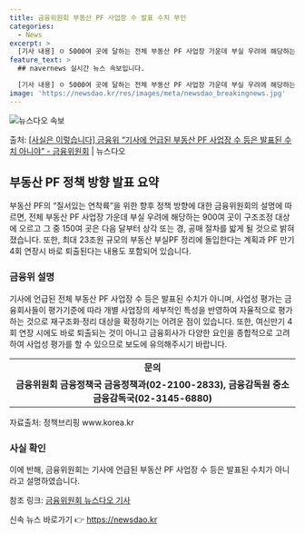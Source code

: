 ```yaml
---
title: 금융위원회 부동산 PF 사업장 수 발표 수치 부인
categories:
  - News
excerpt: >
  [기사 내용] ㅇ 5000여 곳에 달하는 전체 부동산 PF 사업장 가운데 부실 우려에 해당하는 900여 곳이…
feature_text: >
  ## navernews 실시간 뉴스 속보입니다.

  [기사 내용] ㅇ 5000여 곳에 달하는 전체 부동산 PF 사업장 가운데 부실 우려에 해당하는 900여 곳이…
image: 'https://newsdao.kr/res/images/meta/newsdao_breakingnews.jpg'
---
```


![뉴스다오 속보](https://newsdao.kr/res/images/meta/newsdao_breakingnews.jpg)

<p>출처: <a href="https://newsdao.kr/3818" rel="dofollow">[사실은 이렇습니다] 금융위 “기사에 언급된 부동산 PF 사업장 수 등은 발표된 수치 아니야” - 금융위원회</a> | 뉴스다오</p>

<h2 data-ke-size="size26">부동산 PF 정책 방향 발표 요약</h2>
<p data-ke-size="size16"></p>

부동산 PF의 “질서있는 연착륙”을 위한 향후 정책 방향에 대한 금융위원회의 설명에 따르면, 전체 부동산 PF 사업장 가운데 부실 우려에 해당하는 900여 곳이 구조조정 대상에 오르고 그 중 150여 곳은 다음 달부터 상각 또는 경, 공매 절차를 밟게 될 것으로 밝혀졌습니다. 또한, 최대 23조원 규모의 부동산 부실PF 정리에 돌입한다는 계획과 PF 만기 4회 연장시 바로 퇴출된다는 내용도 포함되어 있습니다.

<h3>금융위 설명</h3>
<p data-ke-size="size16">기사에 언급된 전체 부동산 PF 사업장 수 등은 발표된 수치가 아니며, 사업성 평가는 금융회사들이 평가기준에 따라 개별 사업장의 세부적인 특성을 반영하여 자율적으로 평가하는 것으로 재구조화·정리 대상을 확정하기는 어려운 점이 있습니다. 또한, 여신만기 4회 연장 시에도 바로 퇴출되는 것이 아니고 금융회사가 다양한 요인을 종합적으로 고려하여 사업성 평가를 할 수 있으므로 보도에 유의해주시기 바랍니다.</p>
<table>
	<tr>
		<td style="text-align: center; height: 17px;"><b>문의</b></td>
	</tr>
	<tr>
		<td style="text-align: center; height: 17px;"><b>금융위원회 금융정책국 금융정책과(02-2100-2833), 금융감독원 중소금융감독국(02-3145-6880)</b></td>
	</tr>
</table>

<p data-ke-size="size16">자료출처: 정책브리핑 www.korea.kr</p>
<p data-ke-size="size16"></p>
<h3>사실 확인</h3>
<p data-ke-size="size16">이에 반해, 금융위원회는 기사에 언급된 부동산 PF 사업장 수 등은 발표된 수치가 아니라고 설명하였습니다.</p>
<p data-ke-size="size16">참조 링크: <a href="https://newsdao.kr/3818">금융위원회 뉴스다오 기사</a></p>
<p data-ke-size="size16"></p> 

신속 뉴스 바로가기 👉 <a href="https://newsdao.kr" rel="dofollow">https://newsdao.kr</a>


